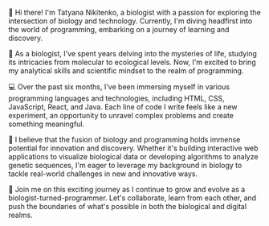 👋 Hi there! I'm Tatyana Nikitenko, a biologist with a passion for exploring the intersection of biology and technology. Currently, I'm diving headfirst into the world of programming, embarking on a journey of learning and discovery.

🔬 As a biologist, I've spent years delving into the mysteries of life, studying its intricacies from molecular to ecological levels. Now, I'm excited to bring my analytical skills and scientific mindset to the realm of programming.

💻 Over the past six months, I've been immersing myself in various programming languages and technologies, including HTML, CSS, JavaScript, React, and Java. Each line of code I write feels like a new experiment, an opportunity to unravel complex problems and create something meaningful.

🌱 I believe that the fusion of biology and programming holds immense potential for innovation and discovery. Whether it's building interactive web applications to visualize biological data or developing algorithms to analyze genetic sequences, I'm eager to leverage my background in biology to tackle real-world challenges in new and innovative ways.

🚀 Join me on this exciting journey as I continue to grow and evolve as a biologist-turned-programmer. Let's collaborate, learn from each other, and push the boundaries of what's possible in both the biological and digital realms.
